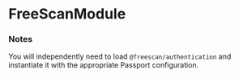 # FreeScanModule



### Notes

You will independently need to load `@freescan/authentication` and instantiate
it with the appropriate Passport configuration.
